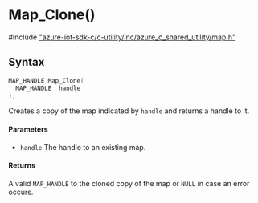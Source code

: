 # Map_Clone()

\#include ["azure-iot-sdk-c/c-utility/inc/azure_c_shared_utility/map.h"](../iot-c-ref-map-h.md)  

## Syntax

```C
MAP_HANDLE Map_Clone(
  MAP_HANDLE  handle
);

```

Creates a copy of the map indicated by `handle` and returns a handle to it.

#### Parameters
* `handle` The handle to an existing map.

#### Returns
A valid `MAP_HANDLE` to the cloned copy of the map or `NULL` in case an error occurs.


